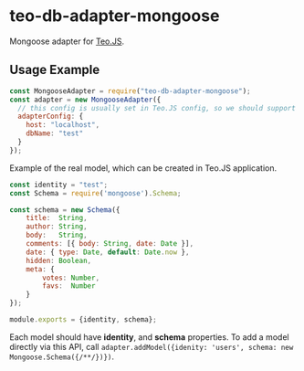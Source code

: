# teo-db-adapter-mongoose
Mongoose adapter for [Teo.JS](https://github.com/Antyfive/teo.js).
## Usage Example
```javascript
const MongooseAdapter = require("teo-db-adapter-mongoose");
const adapter = new MongooseAdapter({
  // this config is usually set in Teo.JS config, so we should support the current signature of other APIs
  adapterConfig: {
    host: "localhost",
    dbName: "test"
  }
});
```
Example of the real model, which can be created in Teo.JS application.
```javascript
const identity = "test";
const Schema = require('mongoose').Schema;

const schema = new Schema({
    title:  String,
    author: String,
    body:   String,
    comments: [{ body: String, date: Date }],
    date: { type: Date, default: Date.now },
    hidden: Boolean,
    meta: {
        votes: Number,
        favs:  Number
    }
});

module.exports = {identity, schema};
```
Each model should have **identity**, and **schema** properties. To add a model directly via this API, call `adapter.addModel({idenity: 'users', schema: new Mongoose.Schema({/**/})})`.

